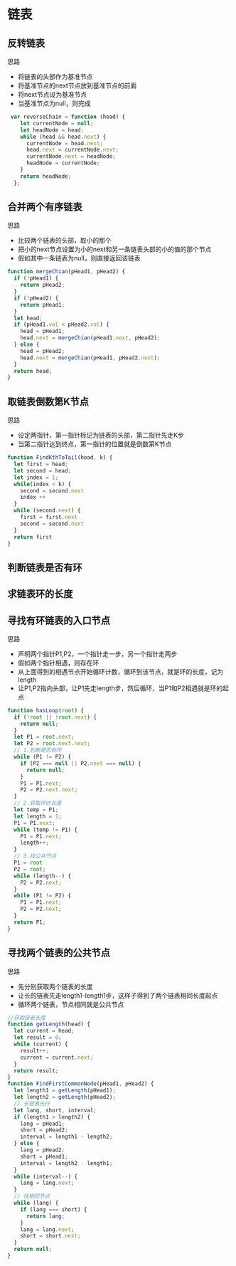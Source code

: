 # 链表

## 反转链表
思路
- 将链表的头部作为基准节点
- 将基准节点的next节点放到基准节点的前面
- 将next节点设为基准节点
- 当基准节点为null，则完成
```js
 var reverseChain = function (head) {
    let currentNode = null;
    let headNode = head;
    while (head && head.next) {
      currentNode = head.next;
      head.next = currentNode.next;
      currentNode.next = headNode;
      headNode = currentNode;
    }
    return headNode;
  };
```

## 合并两个有序链表
思路
- 比较两个链表的头部，取小的那个
- 把小的next节点设置为小的next和另一条链表头部的小的值的那个节点
- 假如其中一条链表为null，则直接返回该链表
```js
function mergeChian(pHead1, pHead2) {
  if (!pHead1) {
    return pHead2;
  }
  if (!pHead2) {
    return pHead1;
  }
  let head;
  if (pHead1.val < pHead2.val) {
    head = pHead1;
    head.next = mergeChian(pHead1.next, pHead2);
  } else {
    head = pHead2;
    head.next = mergeChian(pHead1, pHead2.next);
  }
  return head;
}
```

## 取链表倒数第K节点
思路
- 设定两指针，第一指针标记为链表的头部，第二指针先走K步
- 当第二指针达到终点，第一指针的位置就是倒数第K节点
```js
function FindKthToTail(head, k) {
  let first = head;
  let second = head;
  let index = 1;
  while(index < k) {
    second = second.next
    index ++
  }
  while (second.next) {
    first = first.next
    second = second.next
  }
  return first
}
```

## 判断链表是否有环
## 求链表环的长度
## 寻找有环链表的入口节点
思路
- 声明两个指针P1,P2，一个指针走一步，另一个指针走两步
- 假如两个指针相遇，则存在环
- 从上面得到的相遇节点开始循环计数，循环到该节点，就是环的长度，记为length
- 让P1,P2指向头部，让P1先走length步，然后循环，当P1和P2相遇就是环的起点
```js
function hasLoop(root) {
  if (!root || !root.next) {
    return null;
  }
  let P1 = root.next;
  let P2 = root.next.next;
  // 1.判断是否有环
  while (P1 != P2) {
    if (P2 === null || P2.next === null) {
      return null;
    }
    P1 = P1.next;
    P2 = P2.next.next;
  }
  // 2.获取环的长度
  let temp = P1;
  let length = 1;
  P1 = P1.next;
  while (temp != P1) {
    P1 = P1.next;
    length++;
  }
  // 3.找公共节点
  P1 = root
  P2 = root;
  while (length--) {
    P2 = P2.next;
  }
  while (P1 != P2) {
    P1 = P1.next;
    P2 = P2.next;
  }
  return P1;
}
```

## 寻找两个链表的公共节点
思路
- 先分别获取两个链表的长度
- 让长的链表先走length1-length1步，这样子得到了两个链表相同长度起点
- 循环两个链表，节点相同就是公共节点

```js
//获取链表长度
function getLength(head) {
  let current = head;
  let result = 0;
  while (current) {
    result++;
    current = current.next;
  }
  return result;
}
function FindFirstCommonNode(pHead1, pHead2) {
  let length1 = getLength(pHead1);
  let length2 = getLength(pHead2);
  // 长链表先行
  let lang, short, interval;
  if (length1 > length2) {
    lang = pHead1;
    short = pHead2;
    interval = length1 - length2;
  } else {
    lang = pHead2;
    short = pHead1;
    interval = length2 - length1;
  }
  while (interval--) {
    lang = lang.next;
  }
  // 找相同节点
  while (lang) {
    if (lang === short) {
      return lang;
    }
    lang = lang.next;
    short = short.next;
  }
  return null;
}
```
